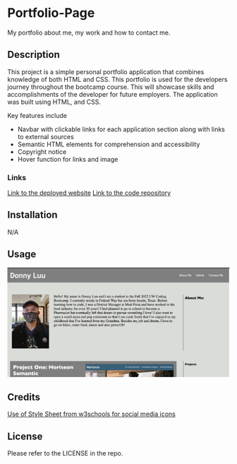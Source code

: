 # Portfolio-Page
My portfolio about me, my work and how to contact me.

## Description

This project is a simple personal portfolio application that combines knowledge of both HTML and CSS. This portfolio is used for the developers journey throughout the bootcamp course. This will showcase skills and accomplishments of the developer for future employers.  The application was built using HTML, and CSS.

Key features include
* Navbar with clickable links for each application section along with links to external sources
* Semantic HTML elements for comprehension and accessibility
* Copyright notice
* Hover function for links and image 


### Links

[Link to the deployed website]()
[Link to the code repository](https://github.com/luudonny/Portfolio-Page)


## Installation

N/A

## Usage

![screenshot of application about me page](./assets/images/Portfolio.png)

## Credits
[Use of Style Sheet from w3schools for social media icons](https://www.w3schools.com/howto/howto_css_social_media_buttons.asp)

## License
Please refer to the LICENSE in the repo.


